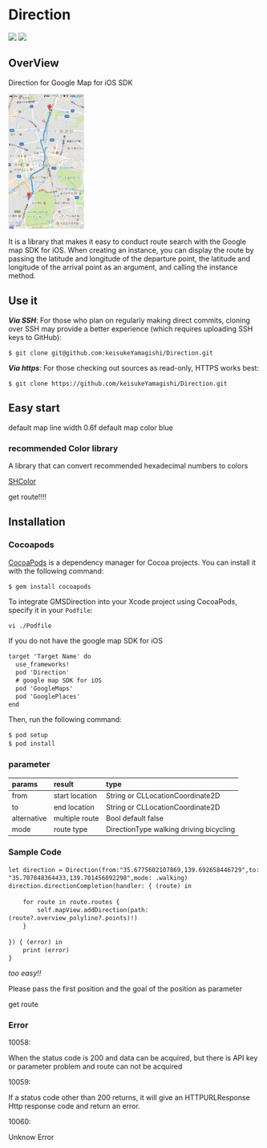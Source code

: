 # Direction

[![](https://img.shields.io/apm/l/vim-mode.svg)](https://github.com/keisukeYamagishi/Direction/blob/master/LICENSE)
[![](https://img.shields.io/badge/twitter-brew__0__O-blue.svg)](https://twitter.com/brew_0_O)

## OverView

Direction for Google Map for iOS SDK

<img src="https://github.com/keisukeYamagishi/Direction/blob/master/IMG_3437.PNG" width="30%" height="30%">

It is a library that makes it easy to conduct route search with the Google map SDK for iOS.
When creating an instance, you can display the route by passing the latitude and longitude of the departure point, the latitude and longitude of the arrival point as an argument, and calling the instance method.

## Use it

***Via SSH***: For those who plan on regularly making direct commits, cloning over SSH may provide a better experience (which requires uploading SSH keys to GitHub):

```
$ git clone git@github.com:keisukeYamagishi/Direction.git
```
***Via https***: For those checking out sources as read-only, HTTPS works best:

```
$ git clone https://github.com/keisukeYamagishi/Direction.git
```
## Easy start

default map line width 0.6f
default map color blue

### recommended Color library

A library that can convert recommended hexadecimal numbers to colors

[SHColor](https://cocoapods.org/pods/SHColor)

get route!!!!

## Installation

### Cocoapods


[CocoaPods](http://cocoapods.org) is a dependency manager for Cocoa projects. You can install it with the following command:

```bash
$ gem install cocoapods
```
To integrate GMSDirection into your Xcode project using CocoaPods, specify it in your `Podfile`:

```
vi ./Podfile
```

If you do not have the google map SDK for iOS

```
target 'Target Name' do
  use_frameworks!
  pod 'Direction'
  # google map SDK for iOS
  pod 'GoogleMaps'
  pod 'GooglePlaces'
end
```
Then, run the following command:

```bash
$ pod setup
$ pod install
```

### parameter

|params|result|type|
|:---|:----|:----|
|from| start location|String or CLLocationCoordinate2D|
|to  | end location|String or CLLocationCoordinate2D|
|alternative| multiple route| Bool default false |
|mode|route type|DirectionType walking driving bicycling|

### Sample Code

```
let direction = Direction(from:"35.6775602107869,139.692658446729",to: "35.707848364433,139.701456092298",mode: .walking)
direction.directionCompletion(handler: { (route) in

    for route in route.routes {
        self.mapView.addDirection(path: (route?.overview_polyline?.points)!)
    }

}) { (error) in
    print (error)
}
```
*too easy!!*

Please pass the first position and the goal of the position as parameter

get route

### Error

10058:

When the status code is 200 and data can be acquired, but there is API key or parameter problem and route can not be acquired

10059:

If a status code other than 200 returns, it will give an HTTPURLResponse Http response code and return an error.

10060:

Unknow Error
